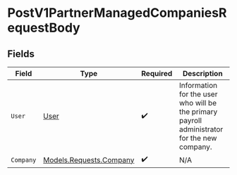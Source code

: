 # PostV1PartnerManagedCompaniesRequestBody


## Fields

| Field                                                                                       | Type                                                                                        | Required                                                                                    | Description                                                                                 |
| ------------------------------------------------------------------------------------------- | ------------------------------------------------------------------------------------------- | ------------------------------------------------------------------------------------------- | ------------------------------------------------------------------------------------------- |
| `User`                                                                                      | [User](../../Models/Requests/User.md)                                                       | :heavy_check_mark:                                                                          | Information for the user who will be the primary payroll administrator for the new company. |
| `Company`                                                                                   | [Models.Requests.Company](../../Models/Requests/Company.md)                                 | :heavy_check_mark:                                                                          | N/A                                                                                         |